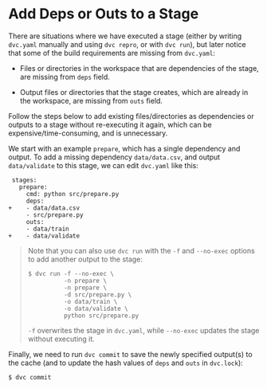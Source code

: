 # Add Deps or Outs to a Stage

There are situations where we have executed a stage (either by writing
`dvc.yaml` manually and using `dvc repro`, or with `dvc run`), but later notice
that some of the build requirements are missing from `dvc.yaml`:

- Files or directories in the <abbr>workspace</abbr> that are dependencies of
  the stage, are missing from `deps` field.

- Output files or directories that the stage creates, which are already in the
  workspace, are missing from `outs` field.

Follow the steps below to add existing files/directories as
<abbr>dependencies</abbr> or <abbr>outputs</abbr> to a stage without
re-executing it again, which can be expensive/time-consuming, and is
unnecessary.

We start with an example `prepare`, which has a single dependency and output. To
add a missing dependency `data/data.csv`, and output `data/validate` to this
stage, we can edit `dvc.yaml` like this:

```git
 stages:
   prepare:
     cmd: python src/prepare.py
     deps:
+    - data/data.csv
     - src/prepare.py
     outs:
     - data/train
+    - data/validate
```

> Note that you can also use `dvc run` with the `-f` and `--no-exec` options to
> add another output to the stage:
>
> ```dvc
> $ dvc run -f --no-exec \
>           -n prepare \
>           -n prepare \
>           -d src/prepare.py \
>           -o data/train \
>           -o data/validate \
>           python src/prepare.py
> ```
>
> `-f` overwrites the stage in `dvc.yaml`, while `--no-exec` updates the stage
> without executing it.

Finally, we need to run `dvc commit` to save the newly specified output(s) to
the <abbr>cache</abbr> (and to update the hash values of `deps` and `outs` in
`dvc.lock`):

```dvc
$ dvc commit
```
